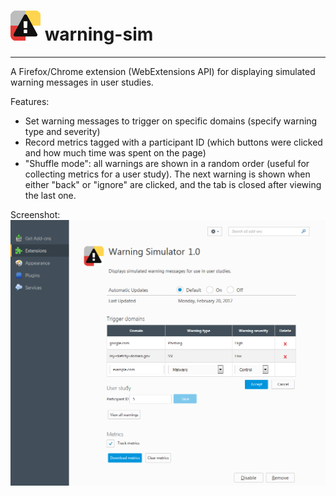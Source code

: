 # ![icon](icons/icon-48.png) warning-sim
---

A Firefox/Chrome extension (WebExtensions API) for displaying simulated warning messages in user studies.

Features:
* Set warning messages to trigger on specific domains (specify warning type and severity)
* Record metrics tagged with a participant ID (which buttons were clicked and how much time was spent on the page)
* "Shuffle mode": all warnings are shown in a random order (useful for collecting metrics for a user study). The next warning is shown when either "back" or "ignore" are clicked, and the tab is closed after viewing the last one.

Screenshot:
![options](screenshots/options.png)